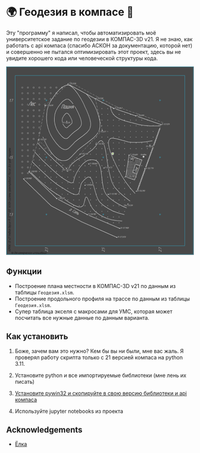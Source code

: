 
# 🌍 Геодезия в компасе 🧭

Эту "программу" я написал, чтобы автоматизировать моё университетское задание по геодезии в КОМПАС-3D v21. Я не знаю, как работать с api компаса (спасибо АСКОН за документацию, которой нет) и совершенно не пытался оптимизировать этот проект, здесь вы не увидите хорошего кода или человеческой структуры кода. 


![Пример работы скрипта](Pic.png)


## Функции

- Построение плана местности в КОМПАС-3D v21 по данным из таблицы `Геодезия.xlsm`.
- Построение продольного профиля на трассе по данным из таблицы `Геодезия.xlsm`.
- Супер таблица экселя с макросами для УМС, которая может посчитать все нужные данные по данным варианта.

## Как установить

1. Боже, зачем вам это нужно? Кем бы вы ни были, мне вас жаль. Я проверял работу скрипта только с 21 версией компаса на python 3.11.

2. Установите python и все импортируемые библиотеки (мне лень их писать)

3. [Установите pywin32 и скопируйте в свою версию библиотеки и api компаса](https://youtu.be/UVCH_wDlFNU?t=797)

4. Используйте jupyter notebooks из проекта
    
## Acknowledgements

 - [Ёлка](https://www.flaticon.com/free-icon/christmas-tree_347052)
